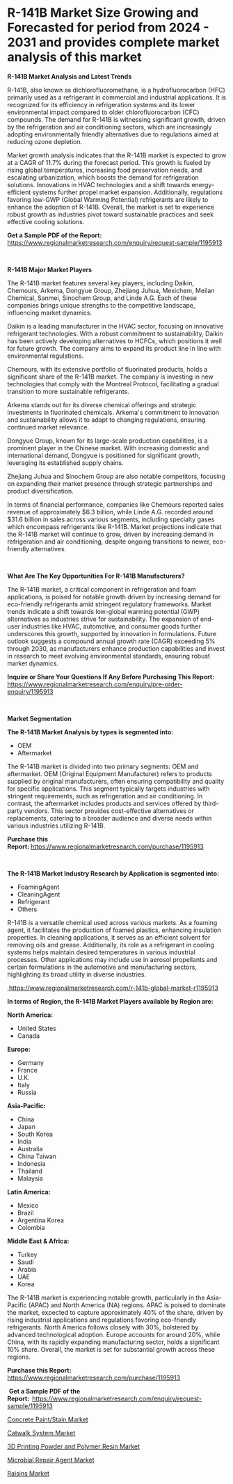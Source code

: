 <p><h1>R-141B Market Size Growing and Forecasted for period from 2024 - 2031 and provides complete market analysis of this market</h1></p><p><strong>R-141B Market Analysis and Latest Trends</strong></p>
<p><p>R-141B, also known as dichlorofluoromethane, is a hydrofluorocarbon (HFC) primarily used as a refrigerant in commercial and industrial applications. It is recognized for its efficiency in refrigeration systems and its lower environmental impact compared to older chlorofluorocarbon (CFC) compounds. The demand for R-141B is witnessing significant growth, driven by the refrigeration and air conditioning sectors, which are increasingly adopting environmentally friendly alternatives due to regulations aimed at reducing ozone depletion.</p><p>Market growth analysis indicates that the R-141B market is expected to grow at a CAGR of 11.7% during the forecast period. This growth is fueled by rising global temperatures, increasing food preservation needs, and escalating urbanization, which boosts the demand for refrigeration solutions. Innovations in HVAC technologies and a shift towards energy-efficient systems further propel market expansion. Additionally, regulations favoring low-GWP (Global Warming Potential) refrigerants are likely to enhance the adoption of R-141B. Overall, the market is set to experience robust growth as industries pivot toward sustainable practices and seek effective cooling solutions.</p></p>
<p><strong>Get a Sample PDF of the Report:&nbsp;</strong> <a href="https://www.regionalmarketresearch.com/enquiry/request-sample/1195913">https://www.regionalmarketresearch.com/enquiry/request-sample/1195913</a></p>
<p>&nbsp;</p>
<p><strong>R-141B Major Market Players</strong></p>
<p><p>The R-141B market features several key players, including Daikin, Chemours, Arkema, Dongyue Group, Zhejiang Juhua, Mexichem, Meilan Chemical, Sanmei, Sinochem Group, and Linde A.G. Each of these companies brings unique strengths to the competitive landscape, influencing market dynamics.</p><p>Daikin is a leading manufacturer in the HVAC sector, focusing on innovative refrigerant technologies. With a robust commitment to sustainability, Daikin has been actively developing alternatives to HCFCs, which positions it well for future growth. The company aims to expand its product line in line with environmental regulations.</p><p>Chemours, with its extensive portfolio of fluorinated products, holds a significant share of the R-141B market. The company is investing in new technologies that comply with the Montreal Protocol, facilitating a gradual transition to more sustainable refrigerants.</p><p>Arkema stands out for its diverse chemical offerings and strategic investments in fluorinated chemicals. Arkema's commitment to innovation and sustainability allows it to adapt to changing regulations, ensuring continued market relevance.</p><p>Dongyue Group, known for its large-scale production capabilities, is a prominent player in the Chinese market. With increasing domestic and international demand, Dongyue is positioned for significant growth, leveraging its established supply chains.</p><p>Zhejiang Juhua and Sinochem Group are also notable competitors, focusing on expanding their market presence through strategic partnerships and product diversification.</p><p>In terms of financial performance, companies like Chemours reported sales revenue of approximately $6.3 billion, while Linde A.G. recorded around $31.6 billion in sales across various segments, including specialty gases which encompass refrigerants like R-141B. Market projections indicate that the R-141B market will continue to grow, driven by increasing demand in refrigeration and air conditioning, despite ongoing transitions to newer, eco-friendly alternatives.</p></p>
<p>&nbsp;</p>
<p><strong>What Are The Key Opportunities For R-141B Manufacturers?</strong></p>
<p><p>The R-141B market, a critical component in refrigeration and foam applications, is poised for notable growth driven by increasing demand for eco-friendly refrigerants amid stringent regulatory frameworks. Market trends indicate a shift towards low-global warming potential (GWP) alternatives as industries strive for sustainability. The expansion of end-user industries like HVAC, automotive, and consumer goods further underscores this growth, supported by innovation in formulations. Future outlook suggests a compound annual growth rate (CAGR) exceeding 5% through 2030, as manufacturers enhance production capabilities and invest in research to meet evolving environmental standards, ensuring robust market dynamics.</p></p>
<p><strong>Inquire or Share Your Questions If Any Before Purchasing This Report:</strong> <a href="https://www.regionalmarketresearch.com/enquiry/pre-order-enquiry/1195913">https://www.regionalmarketresearch.com/enquiry/pre-order-enquiry/1195913</a></p>
<p>&nbsp;</p>
<p><strong>Market Segmentation</strong></p>
<p><strong>The R-141B Market Analysis by types is segmented into:</strong></p>
<p><ul><li>OEM</li><li>Aftermarket</li></ul></p>
<p><p>The R-141B market is divided into two primary segments: OEM and aftermarket. OEM (Original Equipment Manufacturer) refers to products supplied by original manufacturers, often ensuring compatibility and quality for specific applications. This segment typically targets industries with stringent requirements, such as refrigeration and air conditioning. In contrast, the aftermarket includes products and services offered by third-party vendors. This sector provides cost-effective alternatives or replacements, catering to a broader audience and diverse needs within various industries utilizing R-141B.</p></p>
<p><strong>Purchase this Report:&nbsp;</strong><a href="https://www.regionalmarketresearch.com/purchase/1195913">https://www.regionalmarketresearch.com/purchase/1195913</a></p>
<p>&nbsp;</p>
<p><strong>The R-141B Market Industry Research by Application is segmented into:</strong></p>
<p><ul><li>FoamingAgent</li><li>CleaningAgent</li><li>Refrigerant</li><li>Others</li></ul></p>
<p><p>R-141B is a versatile chemical used across various markets. As a foaming agent, it facilitates the production of foamed plastics, enhancing insulation properties. In cleaning applications, it serves as an efficient solvent for removing oils and grease. Additionally, its role as a refrigerant in cooling systems helps maintain desired temperatures in various industrial processes. Other applications may include use in aerosol propellants and certain formulations in the automotive and manufacturing sectors, highlighting its broad utility in diverse industries.</p></p>
<p><a href="https://www.regionalmarketresearch.com/r-141b-global-market-r1195913">&nbsp;https://www.regionalmarketresearch.com/r-141b-global-market-r1195913</a></p>
<p><strong>In terms of Region, the R-141B Market Players available by Region are:</strong></p>
<p>
    <p> <strong> North America: </strong>
        <ul>
            <li>United States</li>
            <li>Canada</li>
        </ul>
        </p> 
    <p> <strong> Europe: </strong>
        <ul>
            <li>Germany</li>
            <li>France</li>
            <li>U.K.</li>
            <li>Italy</li>
            <li>Russia</li>
        </ul>
        </p> 
    <p> <strong> Asia-Pacific: </strong>
        <ul>
            <li>China</li>
            <li>Japan</li>
            <li>South Korea</li>
            <li>India</li>
            <li>Australia</li>
            <li>China Taiwan</li>
            <li>Indonesia</li>
            <li>Thailand</li>
            <li>Malaysia</li>
        </ul>
        </p> 
    <p> <strong> Latin America: </strong>
        <ul>
            <li>Mexico</li>
            <li>Brazil</li>
            <li>Argentina Korea</li>
            <li>Colombia</li>
        </ul>
        </p> 
    <p> <strong> Middle East & Africa: </strong>
        <ul>
            <li>Turkey</li>
            <li>Saudi</li>
            <li>Arabia</li>
            <li>UAE</li>
            <li>Korea</li>
        </ul>
    </p>
    </p>
<p><p>The R-141B market is experiencing notable growth, particularly in the Asia-Pacific (APAC) and North America (NA) regions. APAC is poised to dominate the market, expected to capture approximately 40% of the share, driven by rising industrial applications and regulations favoring eco-friendly refrigerants. North America follows closely with 30%, bolstered by advanced technological adoption. Europe accounts for around 20%, while China, with its rapidly expanding manufacturing sector, holds a significant 10% share. Overall, the market is set for substantial growth across these regions.</p></p>
<p><strong>Purchase this Report: </strong><a href="https://www.regionalmarketresearch.com/purchase/1195913">https://www.regionalmarketresearch.com/purchase/1195913</a></p>
<p>&nbsp;<strong>Get a Sample PDF of the Report:&nbsp;&nbsp;</strong><a href="https://www.regionalmarketresearch.com/enquiry/request-sample/1195913">https://www.regionalmarketresearch.com/enquiry/request-sample/1195913</a></p>
<p><strong></strong></p>
<p><p><a href="https://issuu.com/reportprime-2/docs/concrete-paintstain-market-size-203_760c7c34b2445c">Concrete Paint/Stain Market</a></p><p><a href="https://www.linkedin.com/pulse/global-catwalk-system-market-focus-product-type-flat-systemrigged-74qle?trackingId=Fu2KY9TsTxi%2FvEpYkSroqQ%3D%3D">Catwalk System Market</a></p><p><a href="https://medium.com/@hotpepper54656/what-are-the-current-and-future-prospects-for-the-3d-printing-powder-and-polymer-resin-market-133d30752def">3D Printing Powder and Polymer Resin Market</a></p><p><a href="https://medium.com/@hotpepper54656/what-are-the-growth-opportunities-and-challenges-in-the-microbial-repair-agent-market-d84bed5f7cdf?postPublishedType=repub">Microbial Repair Agent Market</a></p><p><a href="https://www.linkedin.com/pulse/raisins-market-size-share-competitive-landscape-trend-analysis-zggnf?trackingId=XoCBDtFFScqdf9iI6y4e9Q%3D%3D">Raisins Market</a></p></p>